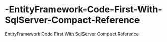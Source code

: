 # -EntityFramework-Code-First-With-SqlServer-Compact-Reference
 EntityFramework Code First With SqlServer Compact Reference
